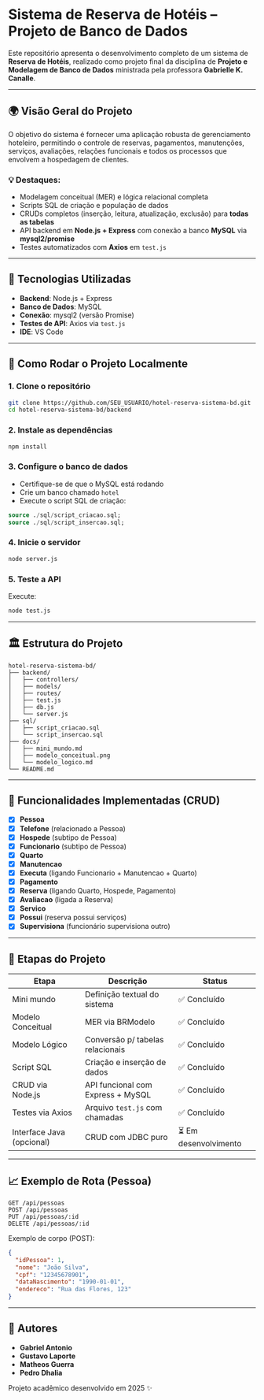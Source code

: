 # Sistema de Reserva de Hotéis – Projeto de Banco de Dados

Este repositório apresenta o desenvolvimento completo de um sistema de **Reserva de Hotéis**, realizado como projeto final da disciplina de **Projeto e Modelagem de Banco de Dados** ministrada pela professora **Gabrielle K. Canalle**.

---

## 🌍 Visão Geral do Projeto

O objetivo do sistema é fornecer uma aplicação robusta de gerenciamento hoteleiro, permitindo o controle de reservas, pagamentos, manutenções, serviços, avaliações, relações funcionais e todos os processos que envolvem a hospedagem de clientes.

### 💡 Destaques:

* Modelagem conceitual (MER) e lógica relacional completa
* Scripts SQL de criação e população de dados
* CRUDs completos (inserção, leitura, atualização, exclusão) para **todas as tabelas**
* API backend em **Node.js + Express** com conexão a banco **MySQL** via **mysql2/promise**
* Testes automatizados com **Axios** em `test.js`

---

## 🚀 Tecnologias Utilizadas

* **Backend**: Node.js + Express
* **Banco de Dados**: MySQL
* **Conexão**: mysql2 (versão Promise)
* **Testes de API**: Axios via `test.js`
* **IDE**: VS Code

---

## 🔧 Como Rodar o Projeto Localmente

### 1. Clone o repositório

```bash
git clone https://github.com/SEU_USUARIO/hotel-reserva-sistema-bd.git
cd hotel-reserva-sistema-bd/backend
```

### 2. Instale as dependências

```bash
npm install
```

### 3. Configure o banco de dados

* Certifique-se de que o MySQL está rodando
* Crie um banco chamado `hotel`
* Execute o script SQL de criação:

```sql
source ./sql/script_criacao.sql;
source ./sql/script_insercao.sql;
```

### 4. Inicie o servidor

```bash
node server.js
```

### 5. Teste a API

Execute:

```bash
node test.js
```

---

## 🏛️ Estrutura do Projeto

```
hotel-reserva-sistema-bd/
├── backend/
│   ├── controllers/
│   ├── models/
│   ├── routes/
│   ├── test.js
│   ├── db.js
│   └── server.js
├── sql/
│   ├── script_criacao.sql
│   └── script_insercao.sql
├── docs/
│   ├── mini_mundo.md
│   ├── modelo_conceitual.png
│   └── modelo_logico.md
└── README.md
```

---

## 📄 Funcionalidades Implementadas (CRUD)

* [x] **Pessoa**
* [x] **Telefone** (relacionado a Pessoa)
* [x] **Hospede** (subtipo de Pessoa)
* [x] **Funcionario** (subtipo de Pessoa)
* [x] **Quarto**
* [x] **Manutencao**
* [x] **Executa** (ligando Funcionario + Manutencao + Quarto)
* [x] **Pagamento**
* [x] **Reserva** (ligando Quarto, Hospede, Pagamento)
* [x] **Avaliacao** (ligada a Reserva)
* [x] **Servico**
* [x] **Possui** (reserva possui serviços)
* [x] **Supervisiona** (funcionário supervisiona outro)

---

## 📅 Etapas do Projeto

| Etapa                     | Descrição                         | Status               |
| ------------------------- | --------------------------------- | -------------------- |
| Mini mundo                | Definição textual do sistema      | ✅ Concluído          |
| Modelo Conceitual         | MER via BRModelo                  | ✅ Concluído          |
| Modelo Lógico             | Conversão p/ tabelas relacionais  | ✅ Concluído          |
| Script SQL                | Criação e inserção de dados       | ✅ Concluído          |
| CRUD via Node.js          | API funcional com Express + MySQL | ✅ Concluído          |
| Testes via Axios          | Arquivo `test.js` com chamadas    | ✅ Concluído          |
| Interface Java (opcional) | CRUD com JDBC puro                | ⏳ Em desenvolvimento |

---

## 📈 Exemplo de Rota (Pessoa)

```http
GET /api/pessoas
POST /api/pessoas
PUT /api/pessoas/:id
DELETE /api/pessoas/:id
```

Exemplo de corpo (POST):

```json
{
  "idPessoa": 1,
  "nome": "João Silva",
  "cpf": "12345678901",
  "dataNascimento": "1990-01-01",
  "endereco": "Rua das Flores, 123"
}
```

---

## 👥 Autores

* **Gabriel Antonio**
* **Gustavo Laporte**
* **Matheos Guerra**
* **Pedro Dhalia**

Projeto acadêmico desenvolvido em 2025 ✨
